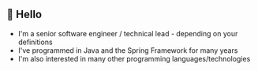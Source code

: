 ## 👋 Hello

* I'm a senior software engineer / technical lead - depending on your definitions
* I've programmed in Java and the Spring Framework for many years
* I'm also interested in many other programming languages/technologies
